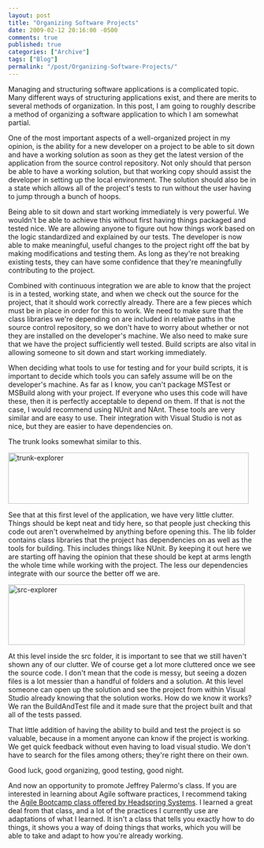 ```yaml
---
layout: post
title: "Organizing Software Projects"
date: 2009-02-12 20:16:00 -0500
comments: true
published: true
categories: ["Archive"]
tags: ["Blog"]
permalink: "/post/Organizing-Software-Projects/"
---
```

<!-- more -->



<p>Managing and structuring software applications is a complicated topic. Many different ways of structuring applications exist, and there are merits to several methods of organization. In this post, I am going to roughly describe a method of organizing a software application to which I am somewhat partial.</p>
<p>One of the most important aspects of a well-organized project in my opinion, is the ability for a new developer on a project to be able to sit down and have a working solution as soon as they get the latest version of the application from the source control repository. Not only should that person be able to have a working solution, but that working copy should assist the developer in setting up the local environment. The solution should also be in a state which allows all of the project's tests to run without the user having to jump through a bunch of hoops.</p>
<p>Being able to sit down and start working immediately is very powerful. We wouldn't be able to achieve this without first having things packaged and tested nice. We are allowing anyone to figure out how things work based on the logic standardized and explained by our tests. The developer is now able to make meaningful, useful changes to the project right off the bat by making modifications and testing them. As long as they're not breaking existing tests, they can have some confidence that they're meaningfully contributing to the project.</p>
<p>Combined with continuous integration we are able to know that the project is in a tested, working state, and when we check out the source for the project, that it should work correctly already. There are a few pieces which must be in place in order for this to work. We need to make sure that the class libraries we're depending on are included in relative paths in the source control repository, so we don't have to worry about whether or not they are installed on the developer's machine. We also need to make sure that we have the project sufficiently well tested. Build scripts are also vital in allowing someone to sit down and start working immediately.</p>
<p>When deciding what tools to use for testing and for your build scripts, it is important to decide which tools you can safely assume will be on the developer's machine. As far as I know, you can't package MSTest or MSBuild along with your project. If everyone who uses this code will have these, then it is perfectly acceptable to depend on them. If that is not the case, I would recommend using NUnit and NAnt. These tools are very similar and are easy to use. Their integration with Visual Studio is not as nice, but they are easier to have dependencies on.</p>
<p>The trunk looks somewhat similar to this.</p>
<p><img style="border: 0px none ;" src="http://brendan.enrick.com/files/media/image/WindowsLiveWriter/OrganizingSoftwareProjects_133DB/trunk-explorer_3.jpg" border="0" alt="trunk-explorer" width="488" height="104"></p>
<p>See that at this first level of the application, we have very little clutter. Things should be kept neat and tidy here, so that people just checking this code out aren't overwhelmed by anything before opening this. The lib folder contains class libraries that the project has dependencies on as well as the tools for building. This includes things like NUnit. By keeping it out here we are starting off having the opinion that these should be kept at arms length the whole time while working with the project. The less our dependencies integrate with our source the better off we are.</p>
<p><img style="border: 0px none ;" src="http://brendan.enrick.com/files/media/image/WindowsLiveWriter/OrganizingSoftwareProjects_133DB/src-explorer_3.jpg" border="0" alt="src-explorer" width="480" height="123"></p>
<p>At this level inside the src folder, it is important to see that we still haven't shown any of our clutter. We of course get a lot more cluttered once we see the source code. I don't mean that the code is messy, but seeing a dozen files is a lot messier than a handful of folders and a solution. At this level someone can open up the solution and see the project from within Visual Studio already knowing that the solution works. How do we know it works? We ran the BuildAndTest file and it made sure that the project built and that all of the tests passed.</p>
<p>That little addition of having the ability to build and test the project is so valuable, because in a moment anyone can know if the project is working. We get quick feedback without even having to load visual studio. We don't have to search for the files among others; they're right there on their own.</p>
<p>Good luck, good organizing, good testing, good night.</p>
<p>And now an opportunity to promote Jeffrey Palermo's class. If you are interested in learning about Agile software practices, I recommend taking the <a href="http://www.headspringsystems.com/services/training/">Agile Bootcamp class offered by Headspring Systems</a>. I learned a great deal from that class, and a lot of the practices I currently use are adaptations of what I learned. It isn't a class that tells you exactly how to do things, it shows you a way of doing things that works, which you will be able to take and adapt to how you're already working.</p>
